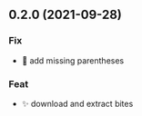 ## 0.2.0 (2021-09-28)

### Fix

- :bug: add missing parentheses

### Feat

- :sparkles: download and extract bites
